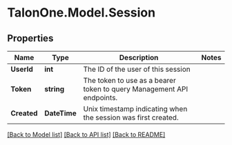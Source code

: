 
# TalonOne.Model.Session

## Properties

Name | Type | Description | Notes
------------ | ------------- | ------------- | -------------
**UserId** | **int** | The ID of the user of this session | 
**Token** | **string** | The token to use as a bearer token to query Management API endpoints. | 
**Created** | **DateTime** | Unix timestamp indicating when the session was first created. | 

[[Back to Model list]](../README.md#documentation-for-models)
[[Back to API list]](../README.md#documentation-for-api-endpoints)
[[Back to README]](../README.md)

